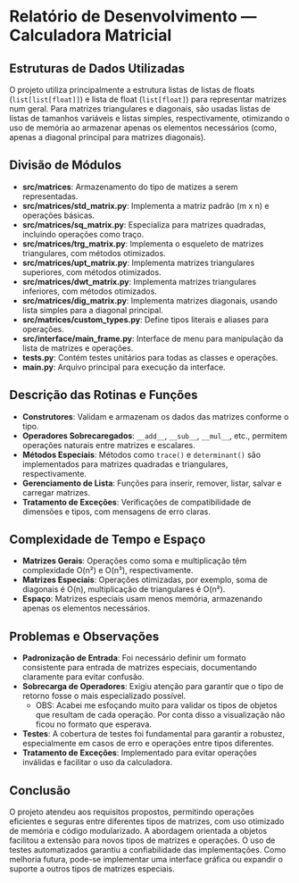 # Relatório de Desenvolvimento — Calculadora Matricial

## Estruturas de Dados Utilizadas

O projeto utiliza principalmente a estrutura listas de listas de floats (`list[list[float]]`) e lista de float (`list[float]`) para representar matrizes num geral. Para matrizes triangulares e diagonais, são usadas listas de listas de tamanhos variáveis e listas simples, respectivamente, otimizando o uso de memória ao armazenar apenas os elementos necessários (como, apenas a diagonal principal para matrizes diagonais).

## Divisão de Módulos

- **src/matrices**: Armazenamento do tipo de matizes a serem representadas.
- **src/matrices/std_matrix.py**: Implementa a matriz padrão (m x n) e operações básicas.
- **src/matrices/sq_matrix.py**: Especializa para matrizes quadradas, incluindo operações como traço.
- **src/matrices/trg_matrix.py**: Implementa o esqueleto de matrizes triangulares, com métodos otimizados.
- **src/matrices/upt_matrix.py**: Implementa matrizes triangulares superiores, com métodos otimizados.
- **src/matrices/dwt_matrix.py**: Implementa matrizes triangulares inferiores, com métodos otimizados.
- **src/matrices/dig_matrix.py**: Implementa matrizes diagonais, usando lista simples para a diagonal principal.
- **src/matrices/custom_types.py**: Define tipos literais e aliases para operações.
- **src/interface/main_frame.py**: Interface de menu para manipulação da lista de matrizes e operações.
- **tests.py**: Contém testes unitários para todas as classes e operações.
- **main.py**: Arquivo principal para execução da interface.

## Descrição das Rotinas e Funções

- **Construtores**: Validam e armazenam os dados das matrizes conforme o tipo.
- **Operadores Sobrecaregados**: `__add__`, `__sub__`, `__mul__`, etc., permitem operações naturais entre matrizes e escalares.
- **Métodos Especiais**: Métodos como `trace()` e `determinant()` são implementados para matrizes quadradas e triangulares, respectivamente.
- **Gerenciamento de Lista**: Funções para inserir, remover, listar, salvar e carregar matrizes.
- **Tratamento de Exceções**: Verificações de compatibilidade de dimensões e tipos, com mensagens de erro claras.

## Complexidade de Tempo e Espaço

- **Matrizes Gerais**: Operações como soma e multiplicação têm complexidade O(n²) e O(n³), respectivamente.
- **Matrizes Especiais**: Operações otimizadas, por exemplo, soma de diagonais é O(n), multiplicação de triangulares é O(n²).
- **Espaço**: Matrizes especiais usam menos memória, armazenando apenas os elementos necessários.

## Problemas e Observações

- **Padronização de Entrada**: Foi necessário definir um formato consistente para entrada de matrizes especiais, documentando claramente para evitar confusão.
- **Sobrecarga de Operadores**: Exigiu atenção para garantir que o tipo de retorno fosse o mais especializado possível.
    - OBS: Acabei me esfoçando muito para validar os tipos de objetos que resultam de cada operação. Por conta disso a visualização não ficou no formato que esperava.
- **Testes**: A cobertura de testes foi fundamental para garantir a robustez, especialmente em casos de erro e operações entre tipos diferentes.
- **Tratamento de Exceções**: Implementado para evitar operações inválidas e facilitar o uso da calculadora.

## Conclusão

O projeto atendeu aos requisitos propostos, permitindo operações eficientes e seguras entre diferentes tipos de matrizes, com uso otimizado de memória e código modularizado. A abordagem orientada a objetos facilitou a extensão para novos tipos de matrizes e operações. O uso de testes automatizados garantiu a confiabilidade das implementações. Como melhoria futura, pode-se implementar uma interface gráfica ou expandir o suporte a outros tipos de matrizes especiais.
